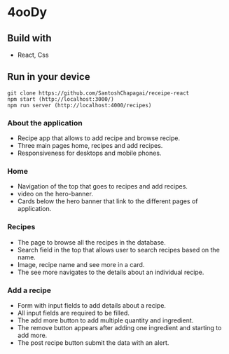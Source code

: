# 4ooDy

## Build with
- React, Css

## Run in your device
``` shell
git clone https://github.com/SantoshChapagai/receipe-react
npm start (http://localhost:3000/)
npm run server (http://localhost:4000/recipes)

```

### About the application
- Recipe app that allows to add recipe and browse recipe.
- Three main pages home, recipes and add recipes.
- Responsiveness for desktops and mobile phones.

### Home
- Navigation of the top that goes to recipes and add recipes.
- video on the hero-banner.
- Cards below the hero banner that link to the different pages of application.

### Recipes
- The page to browse all the recipes in the database.
- Search field in the top that allows user to search recipes based on the name.
- Image, recipe name and see more in a card.
- The see more navigates to the details about an individual recipe.

### Add a recipe
- Form with input fields to add details about a recipe.
- All input fields are required to be filled.
- The add more button to add multiple quantity and ingredient.
- The remove button appears after adding one ingredient and starting to add more.
- The post recipe button submit the data with an alert.